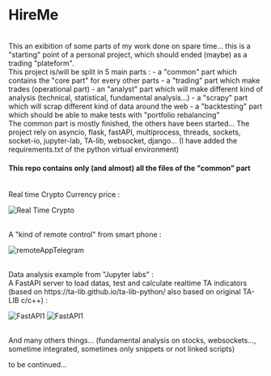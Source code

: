 # HireMe

<br>
This an exibition of some parts of my work done on spare time...
this is a "starting" point of a personal project, which should ended (maybe) as a trading "plateform".

<br>
This project is/will be split in 5 main parts : 
  - a "common" part which contains the "core part" for every other parts
  - a "trading" part which make trades (operational part)
  - an "analyst" part which will make different kind of analysis (technical, statistical, fundamental analysis...)
  - a "scrapy" part which will scrap different kind of data around the web
  - a "backtesting" part which should be able to make tests with "portfolio rebalancing"

<br>
The common part is mostly finished, the others have been started...                                                                              
The project rely on asyncio, flask, fastAPI, multiprocess, threads, sockets, socket-io, jupyter-lab, TA-lib, websocket, django... 
(I have added the requirements.txt of the python virtual environment)

<br>

<h4>This repo contains only (and almost) all the files of the "common" part </h4>


<br>
Real time Crypto Currency price :

![Real Time Crypto](https://github.com/toto1234567890/HireMe/edit/main/crypto.png)


<br> 
A "kind of remote control" from smart phone :

![remoteAppTelegram](https://github.com/toto1234567890/HireMe/edit/main/remoteAppTelegram.png)

<br>
Data analysis example from "Jupyter labs" : 


<br>
A FastAPI server to load datas, test and calculate realtime TA indicators (based on https://ta-lib.github.io/ta-lib-python/ also based on original TA-LIB c/c++) :

![FastAPI1](https://github.com/toto1234567890/HireMe/edit/main/fastAPI1.png)
![FastAPI1](https://github.com/toto1234567890/HireMe/edit/main/fastAPI2.png)



<br>
And many others things... (fundamental analysis on stocks, websockets..., sometime integrated, sometimes only snippets or not linked scripts)

to be continued...



